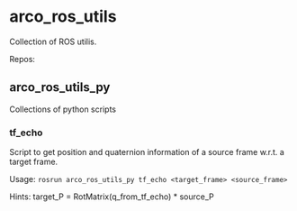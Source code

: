 # arco_ros_utils
Collection of ROS utilis.

Repos:

## arco_ros_utils_py
Collections of python scripts

### tf_echo
Script to get position and quaternion information of a source frame w.r.t. a target frame.

Usage: `rosrun arco_ros_utils_py tf_echo <target_frame> <source_frame>`

Hints: target_P = RotMatrix(q_from_tf_echo) * source_P
